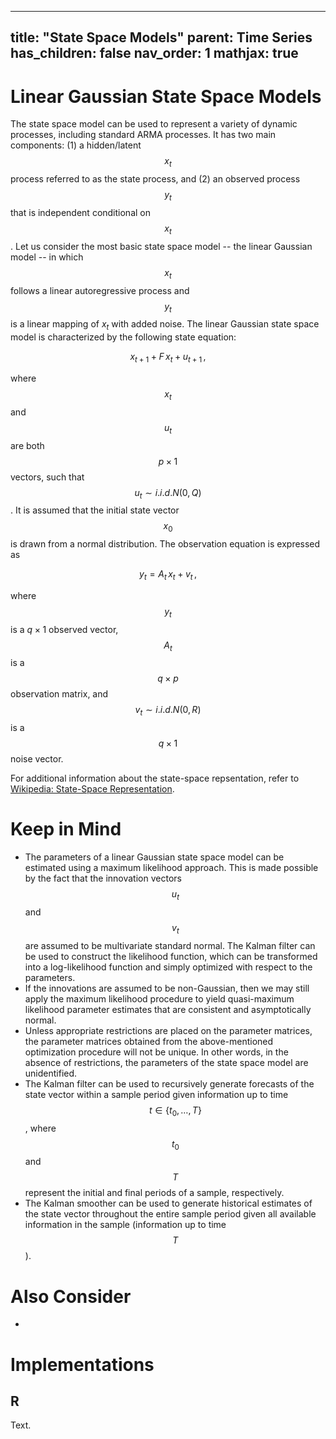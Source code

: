 
---
title: "State Space Models"
parent: Time Series
has_children: false
nav_order: 1
mathjax: true
---

# Linear Gaussian State Space Models

The state space model can be used to represent a variety of dynamic processes, including standard ARMA processes. 
It has two main components: (1) a hidden/latent $$x_t$$ process referred to as the state process, and (2) an observed process $$y_t$$ that is independent conditional on $$x_t$$.
Let us consider the most basic state space model -- the linear Gaussian model -- in which $$x_t$$ follows a linear autoregressive process and $$y_t$$ is a linear mapping of $x_t$ with added noise.
The linear Gaussian state space model is characterized by the following state equation:

$$ x_{t+1} + F \, x_{t} + u_{t+1} \, ,$$

where $$x_t$$ and $$u_t$$ are both $$p \times 1$$ vectors, such that $$u_t \sim i.i.d. N(0,Q)$$. 
It is assumed that the initial state vector $$x_0$$ is drawn from a normal distribution. 
The observation equation is expressed as 

$$y_t = A_t \, x_t + v_t \, ,$$ 

where $$y_t$$ is a $q \times 1$ observed vector, $$A_t$$ is a $$q \times p$$ observation matrix, and $$v_t \sim i.i.d. N(0,R)$$ is a $$q \times 1$$ noise vector.

For additional information about the state-space repsentation, refer to [Wikipedia: State-Space Representation](https://en.wikipedia.org/wiki/State-space_representation#:~:text=In%20control%20engineering%2C%20a%20state,differential%20equations%20or%20difference%20equations.&text=The%20%22state%20space%22%20is%20the,axes%20are%20the%20state%20variables.).

# Keep in Mind

- The parameters of a linear Gaussian state space model can be estimated using a maximum likelihood approach.
This is made possible by the fact that the innovation vectors $$u_t$$ and $$v_t$$ are assumed to be multivariate standard normal.
The Kalman filter can be used to construct the likelihood function, which can be transformed into a log-likelihood function and simply optimized with respect to the parameters. 
- If the innovations are assumed to be non-Gaussian, then we may still apply the maximum likelihood procedure to yield quasi-maximum likelihood parameter estimates that are consistent and asymptotically normal.
- Unless appropriate restrictions are placed on the parameter matrices, the parameter matrices obtained from the above-mentioned optimization procedure will not be unique. 
In other words, in the absence of restrictions, the parameters of the state space model are unidentified. 
- The Kalman filter can be used to recursively generate forecasts of the state vector within a sample period given information up to time $$t \in \{t_0,\ldots,T\}$$, where $$t_0$$ and $$T$$ represent the initial and final periods of a sample, respectively.
- The Kalman smoother can be used to generate historical estimates of the state vector throughout the entire sample period given all available information in the sample (information up to time $$T$$).

# Also Consider 

-

# Implementations

## R

Text.

```r



```